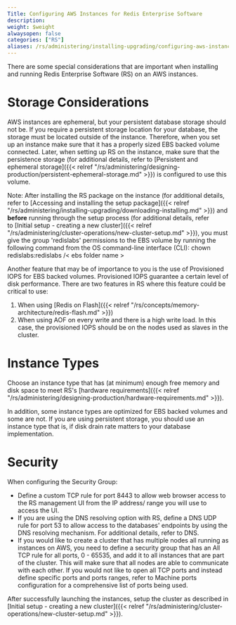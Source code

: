 ```yaml
---
Title: Configuring AWS Instances for Redis Enterprise Software
description: 
weight: $weight
alwaysopen: false
categories: ["RS"]
aliases: /rs/administering/installing-upgrading/configuring-aws-instances/
---
```

There are some special considerations that are important when installing
and running Redis Enterprise Software (RS) on an AWS instances.

Storage Considerations
======================

AWS instances are ephemeral, but your persistent database storage should
not be. If you require a persistent storage location for your database,
the storage must be located outside of the instance. Therefore, when you
set up an instance make sure that it has a properly sized EBS backed volume
connected. Later, when setting up RS on the instance, make sure that the
persistence storage (for additional details, refer to [Persistent and
ephemeral
storage]({{< relref "/rs/administering/designing-production/persistent-ephemeral-storage.md" >}})
is configured to use this volume.

Note: After installing the RS package on the instance (for additional
details, refer to [Accessing and installing the setup
package]({{< relref "/rs/administering/installing-upgrading/downloading-installing.md" >}})
and **before** running through the setup process (for additional
details, refer to [Initial setup - creating a new
cluster]({{< relref "/rs/administering/cluster-operations/new-cluster-setup.md" >}}),
you must give the group 'redislabs' permissions to the EBS volume by
running the following command from the OS command-line interface (CLI):
chown redislabs:redislabs /\< ebs folder name \>

Another feature that may be of importance to you is the use of
Provisioned IOPS for EBS backed volumes. Provisioned IOPS guarantee a
certain level of disk performance. There are two features in RS where
this feature could be critical to use:

1. When using [Redis on
    Flash]({{< relref "/rs/concepts/memory-architecture/redis-flash.md" >}})
1. When using AOF on every write and there is a high write load. In
    this case, the provisioned IOPS should be on the nodes used as
    slaves in the cluster.

Instance Types
==============

Choose an instance type that has (at minimum) enough free memory and
disk space to meet RS's [hardware
requirements]({{< relref "/rs/administering/designing-production/hardware-requirements.md" >}}).

In addition, some instance types are optimized for EBS backed volumes
and some are not. If you are using persistent storage, you should use an
instance type that is, if disk drain rate matters to your database
implementation.

Security
========

When configuring the Security Group:

- Define a custom TCP rule for port 8443 to allow web browser access
    to the RS management UI from the IP address/ range you will use to
    access the UI.
- If you are using the DNS resolving option with RS, define a DNS UDP
    rule for port 53 to allow access to the databases' endpoints by
    using the DNS resolving mechanism. For additional details, refer to
    DNS.
- If you would like to create a cluster that has multiple nodes all
    running as instances on AWS, you need to define a security group
    that has an All TCP rule for all ports, 0 - 65535, and add it to
    all instances that are part of the cluster. This will make sure that
    all nodes are able to communicate with each other. If you would not
    like to open all TCP ports and instead define specific ports and
    ports ranges, refer to Machine ports configuration for a
    comprehensive list of ports being used.

After successfully launching the instances, setup the cluster as
described in [Initial setup - creating a new
cluster]({{< relref "/rs/administering/cluster-operations/new-cluster-setup.md" >}}).
